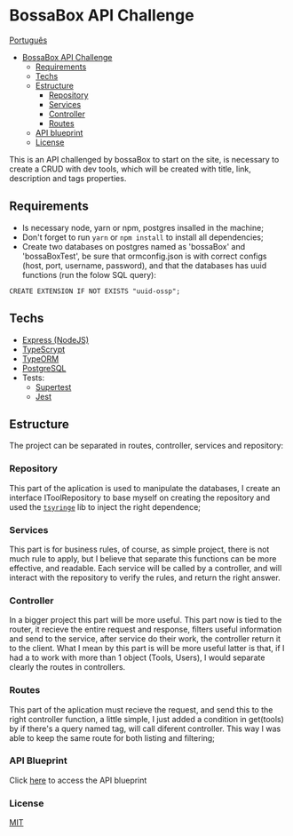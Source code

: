 # BossaBox API Challenge

[Português](https://github.com/Matan18/bossaBoxAPIChallenge/blob/master/README.pt.md)
  - [BossaBox API Challenge](#bossabox)
    - [Requirements](#requirements)
    - [Techs](#techs)
    - [Estructure](#estructure)
      - [Repository](#repository)
      - [Services](#services)
      - [Controller](#controller)
      - [Routes](#routes)
    - [API blueprint](https://github.com/Matan18/bossaBoxAPIChallenge/blob/master/apiblueprint.md)
     - [License](#license)


This is an API challenged by bossaBox to start on the site, is necessary to create a CRUD with dev tools, which will be created with title, link, description and tags properties.

## Requirements

* Is necessary node, yarn or npm, postgres insalled in the machine;
* Don't forget to run `yarn` or `npm install` to install all dependencies;
* Create two databases on postgres named as 'bossaBox' and 'bossaBoxTest', be sure that ormconfig.json is with correct configs (host, port, username, password), and that the databases has uuid functions (run the folow SQL query):
```
CREATE EXTENSION IF NOT EXISTS "uuid-ossp";
```

## Techs
* [Express (NodeJS)](https://github.com/expressjs/express)
* [TypeScrypt](https://github.com/Microsoft/TypeScript)
* [TypeORM]()
* [PostgreSQL](https://www.postgresql.org/docs/)
* Tests:
  * [Supertest](https://github.com/visionmedia/supertest)
  * [Jest](https://jestjs.io/docs/en/getting-started)

## Estructure

The project can be separated in routes, controller, services and repository:

### Repository

This part of the aplication is used to manipulate the databases, I create an interface IToolRepository to base myself on creating the repository and used the [`tsyringe`](https://github.com/microsoft/tsyringe) lib to inject the right dependence;

### Services

This part is for business rules, of course, as simple project, there is not much rule to apply, but I believe that separate this functions can be more effective, and readable.
Each service will be called by a controller, and will interact with the repository to verify the rules, and return the right answer.

### Controller

In a bigger project this part will be more useful.
This part now is tied to the router, it recieve the entire request and response, filters useful information and send to the service, after service do their work, the controller return it to the client.
What I mean by this part is will be more useful latter is that, if I had a to work with more than 1 object (Tools, Users), I would separate clearly the routes in controllers. 

### Routes

This part of the aplication must recieve the request, and send this to the right controller function, a little simple, I just added a condition in get(tools) by if there's a query named tag, will call diferent controller. This way I was able to keep the same route for both listing and filtering;

### API Blueprint

Click [here](https://github.com/Matan18/bossaBoxAPIChallenge/blob/master/apiblueprint.md) to access the API blueprint

### License

[MIT](LICENSE)
